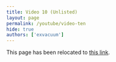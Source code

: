 ```yaml
---
title: Video 10 (Unlisted)
layout: page
permalink: /youtube/video-ten
hide: true
authors: ['exvacuum']
---
```


<html>
<head>
    <script type="text/javascript">
        window.location.replace("./#video-ten");
    </script>
</head>
<body>
<p>This page has been relocated to <a href="./#video-ten">this link</a>.</p>
</body>
</html>